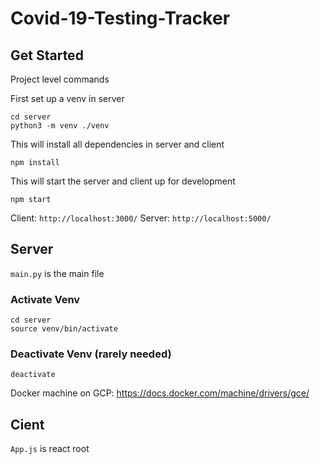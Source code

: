 # Covid-19-Testing-Tracker

## Get Started

Project level commands

First set up a venv in server

```
cd server
python3 -m venv ./venv
```

This will install all dependencies in server and client

```
npm install
```

This will start the server and client up for development

```
npm start
```

Client: `http://localhost:3000/`
Server: `http://localhost:5000/`

## Server

`main.py` is the main file

### Activate Venv

```
cd server
source venv/bin/activate
```

### Deactivate Venv (rarely needed)

```
deactivate
```

Docker machine on GCP: https://docs.docker.com/machine/drivers/gce/

## Cient

`App.js` is react root
